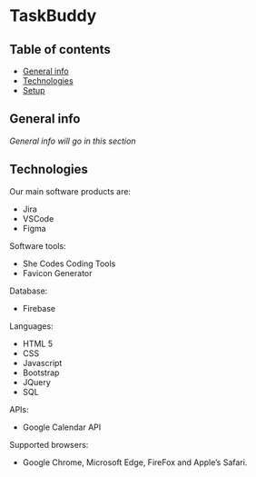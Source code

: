 # TaskBuddy

## Table of contents
* [General info](#general-info)
* [Technologies](#technologies)
* [Setup](#setup)

## General info
*General info will go in this section*

	
## Technologies

Our main software products are: 
* Jira
* VSCode
* Figma

Software tools: 
* She Codes Coding Tools 
* Favicon Generator

Database:
* Firebase
 
Languages: 
* HTML 5
* CSS
* Javascript 
* Bootstrap 
* JQuery 
* SQL 

APIs:
* Google Calendar API

Supported browsers: 
* Google Chrome, Microsoft Edge, FireFox and Apple’s Safari. 
